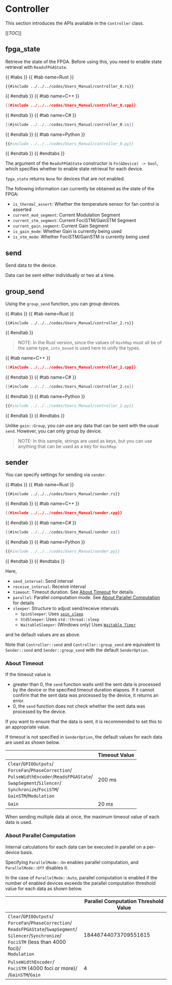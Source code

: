 # Controller

This section introduces the APIs available in the `Controller` class.

[[_TOC_]]

## fpga_state

Retrieve the state of the FPGA.
Before using this, you need to enable state retrieval with `ReadsFPGAState`.

{{ #tabs }}
{{ #tab name=Rust }}
```rust,edition2024
{{#include ../../../codes/Users_Manual/controller_0.rs}}
```
{{ #endtab }}
{{ #tab name=C++ }}
```cpp
{{#include ../../../codes/Users_Manual/controller_0.cpp}}
```
{{ #endtab }}
{{ #tab name=C# }}
```cs
{{#include ../../../codes/Users_Manual/controller_0.cs}}
```
{{ #endtab }}
{{ #tab name=Python }}
```python
{{#include ../../../codes/Users_Manual/controller_0.py}}
```
{{ #endtab }}
{{ #endtabs }}

The argument of the `ReadsFPGAState` constructor is `Fn(&Device) -> bool`, which specifies whether to enable state retrieval for each device.

`fpga_state` returns `None` for devices that are not enabled.

The following information can currently be obtained as the state of the FPGA:

- `is_thermal_assert`: Whether the temperature sensor for fan control is asserted
- `current_mod_segment`: Current Modulation Segment
- `current_stm_segment`: Current FociSTM/GainSTM Segment
- `current_gain_segment`: Current Gain Segment
- `is_gain_mode`: Whether Gain is currently being used
- `is_stm_mode`: Whether FociSTM/GainSTM is currently being used

## send

Send data to the device.

Data can be sent either individually or two at a time.

## group_send

Using the `group_send` function, you can group devices.

{{ #tabs }}
{{ #tab name=Rust }}
```rust,edition2024
{{#include ../../../codes/Users_Manual/controller_2.rs}}
```
{{ #endtab }}

> NOTE: In the Rust version, since the values of `HashMap` must all be of the same type, `into_boxed` is used here to unify the types.

{{ #tab name=C++ }}
```cpp
{{#include ../../../codes/Users_Manual/controller_2.cpp}}
```
{{ #endtab }}
{{ #tab name=C# }}
```cs
{{#include ../../../codes/Users_Manual/controller_2.cs}}
```
{{ #endtab }}
{{ #tab name=Python }}
```python
{{#include ../../../codes/Users_Manual/controller_2.py}}
```
{{ #endtab }}
{{ #endtabs }}

Unlike `gain::Group`, you can use any data that can be sent with the usual `send`.
However, you can only group by device.

> NOTE:
> In this sample, strings are used as keys, but you can use anything that can be used as a key for `HashMap`.

## sender

You can specify settings for sending via `sender`.

{{ #tabs }}
{{ #tab name=Rust }}
```rust,edition2024
{{#include ../../../codes/Users_Manual/sender.rs}}
```
{{ #endtab }}
{{ #tab name=C++ }}
```cpp
{{#include ../../../codes/Users_Manual/sender.cpp}}
```
{{ #endtab }}
{{ #tab name=C# }}
```cs
{{#include ../../../codes/Users_Manual/sender.cs}}
```
{{ #endtab }}
{{ #tab name=Python }}
```python
{{#include ../../../codes/Users_Manual/sender.py}}
```
{{ #endtab }}
{{ #endtabs }}

Here,
- `send_interval`: Send interval
- `receive_interval`: Receive interval
- `timeout`: Timeout duration. See [About Timeout](#about-timeout) for details
- `parallel`: Parallel computation mode. See [About Parallel Computation](#about-parallel-computation) for details
- `sleeper`: Structure to adjust send/receive intervals
    - `SpinSleeper`: Uses [`spin_sleep`](https://crates.io/crates/spin_sleep)
    - `StdSleeper`: Uses `std::thread::sleep`
    - `WaitableSleeper`: (Windows only) Uses [`Waitable Timer`](https://learn.microsoft.com/en-us/windows/win32/sync/waitable-timer-objects)

and he default values are as above.

Note that `Controller::send` and `Controller::group_send` are equivalent to `Sender::send` and `Sender::group_send` with the default `SenderOption`.

### About Timeout

If the timeout value is
- greater than 0, the `send` function waits until the sent data is processed by the device or the specified timeout duration elapses. If it cannot confirm that the sent data was processed by the device, it returns an error.
- 0, the `send` function does not check whether the sent data was processed by the device.

If you want to ensure that the data is sent, it is recommended to set this to an appropriate value.

If timeout is not specified in `SenderOption`, the default values for each data are used as shown below.

|       | Timeout Value   | 
| ----- | -------------- | 
| `Clear`/`GPIOOutputs`/<br>`ForceFan`/`PhaseCorrection`/<br>`PulseWidthEncoder`/`ReadsFPGAState`/<br>`SwapSegment`/`Silencer`/<br>`Synchronize`/`FociSTM`/<br>`GainSTM`/`Modulation` | $\SI{200}{ms}$ | 
| `Gain`  | $\SI{20}{ms}$ | 

When sending multiple data at once, the maximum timeout value of each data is used.

### About Parallel Computation

Internal calculations for each data can be executed in parallel on a per-device basis.

Specifying `ParallelMode::On` enables parallel computation, and `ParallelMode::Off` disables it.

In the case of `ParallelMode::Auto`, parallel computation is enabled if the number of enabled devices exceeds the parallel computation threshold value for each data as shown below.

|       | Parallel Computation Threshold Value   | 
| ----- | -------------- | 
| `Clear`/`GPIOOutputs`/<br>`ForceFan`/`PhaseCorrection`/<br>`ReadsFPGAState`/`SwapSegment`/<br>`Silencer`/`Synchronize`/<br>`FociSTM` (less than 4000 foci)/<br>`Modulation` | 18446744073709551615 | 
| `PulseWidthEncoder`/<br>`FociSTM` (4000 foci or more)/<br>/`GainSTM`/`Gain` | 4 |
